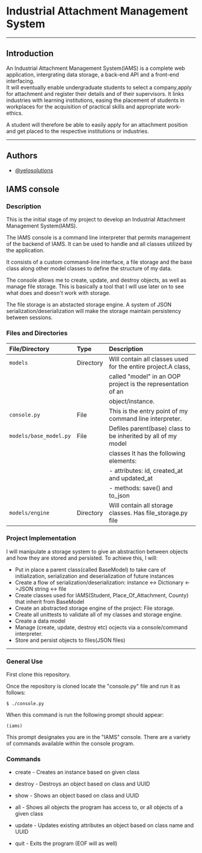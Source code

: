 # **Industrial Attachment Management System**
---
## **Introduction**

An Industrial Attachment Management System(IAMS) is a complete web application, intergrating data storage, a back-end API and a front-end interfacing.  
It will eventually enable undergraduate students to select a company,apply for attachment and register their details and of their supervisors. 
It links industries with learning institutions, easing the placement of students in workplaces for
the acquisition of practical skills and appropriate work-ethics.

A student will therefore be able to easily apply for an attachment position and get placed to the respective institutions or industries.

---
## Authors

- [@yelosolutions](https://www.github.com/yelosolutions)

## **IAMS console**
### Description

This is the initial stage of my project to develop an Industrial Attachment Management System(IAMS).

The IAMS console is a command line interpreter that permits management of the backend of IAMS.
It can be used to handle and all classes utilized by the application.

It consists of a custom command-line interface, a file storage and the base class along other model classes to define the structure of my data.

The console allows me to create, update, and destroy objects, as well as manage file storage. This is basically a tool that I will use later on to see what does and doesn't work with storage.

The file storage is an abstacted storage engine. A system of JSON serialization/deserialization will make the storage maintain persistency between sessions.

### Files and Directories

| File/Directory 	| Type	    | Description						   |
| :-------------------- | :-------- | :----------------------------------------------------------- |
| `models`	 	| Directory | Will contain all classes used for the entire project.A class,|
|		 	| 	    | called "model" in an OOP project is the representation of an |
|		 	|	    |  object/instance.					           |
| `console.py`		| File      | This is the entry point of my command line interpreter.      |
| `models/base_model.py`| File      | Defiles parent(base) class to be inherited by all of my model|
| 		        |	    | classes It has the following elements:     		   |
|			|	    | - attributes: id, created_at and updated_at                  |
|			|           | - methods: save() and to_json 				   |
| `models/engine`       | Directory | Will contain all storage classes. Has file_storage.py file   |

### Project Implementation
I will manipulate a storage system to give an abstraction between objects and how they are stored and persisted. To achieve this, I will:

* Put in place a parent class(called BaseModel) to take care of initialization, serialization and deserialization of future instances
* Create a flow of serialization/deserialization: instance <-> Dictionary <->JSON string <-> file
* Create classes used for IAMS(Student, Place_Of_Attachment, County) that inherit from BaseModel
* Create an abstracted storage engine of the project: File storage.
* Create all unittests to validate all of my classes and storage engine.
* Create a data model
* Manage (create, update, destroy etc) ocjects via a console/command interpreter.
* Store and persist objects to files(JSON files)
---
### General Use
First clone this repository.

Once the repository is cloned locate the "console.py" file and run it as follows:

```
$ ./console.py 
```
When this command is run the following prompt should appear:
``` 
(iams)
```
This prompt designates you are in the "IAMS" console. There are a variety of commands available within the console program.

### Commands
* create - Creates an instance based on given class

* destroy - Destroys an object based on class and UUID

* show - Shows an object based on class and UUID

* all - Shows all objects the program has access to, or all objects of a given class

* update - Updates existing attributes an object based on class name and UUID

* quit - Exits the program (EOF will as well)

```
